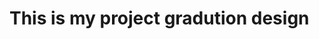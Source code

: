 <html>
<head>
<style>
@keyframes example {
  0%   {background-color: red;}
  25%  {background-color: yellow;}
  50%  {background-color: blue;}
  100% {background-color: green;}
}

/* The element to apply the animation to */
h1 {
  width: 100px;
  height: 100px;
  background-color: red;
  animation-name: example;
  animation-duration: 4s;
}
</style>
</head>
<body>
<h1 style="">This is my project gradution design</h1>
</body>
</html>
